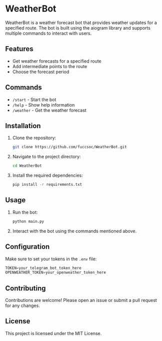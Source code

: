 # WeatherBot

WeatherBot is a weather forecast bot that provides weather updates for a specified route. The bot is built using the aiogram library and supports multiple commands to interact with users.

## Features

- Get weather forecasts for a specified route
- Add intermediate points to the route
- Choose the forecast period

## Commands

- `/start` - Start the bot
- `/help` - Show help information
- `/weather` - Get the weather forecast

## Installation

1. Clone the repository:
    ```sh
    git clone https://github.com/fuccsoc/WeatherBot.git
    ```
2. Navigate to the project directory:
    ```sh
    cd WeatherBot
    ```
3. Install the required dependencies:
    ```sh
    pip install -r requirements.txt
    ```

## Usage

1. Run the bot:
    ```sh
    python main.py
    ```
2. Interact with the bot using the commands mentioned above.

## Configuration

Make sure to set your tokens in the `.env` file:
```py
TOKEN=your_telegram_bot_token_here
OPENWEATHER_TOKEN=your_openweather_token_here
```

## Contributing

Contributions are welcome! Please open an issue or submit a pull request for any changes.

## License

This project is licensed under the MIT License.